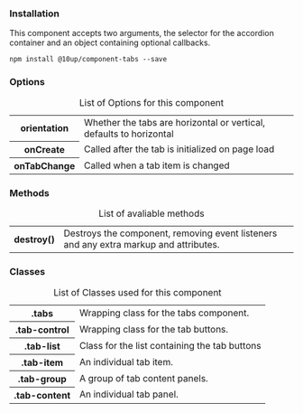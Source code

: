 <h3>Installation</h3>

<p>This component accepts two arguments, the selector for the accordion container and an object containing optional callbacks.</p>

<div class="u-spacing__bottom--medium">
<code>npm install @10up/component-tabs --save</code>
</div>

<h3>Options</h3>

<table class="table--code u-spacing__bottom--large">
	<caption>List of Options for this component</caption>
	<tr>
		<th class="th">orientation</th>
		<td class="td">Whether the tabs are horizontal or vertical, defaults to horizontal</td>
	</tr>
	<tr>
		<th>onCreate</th>
		<td>Called after the tab is initialized on page load</td>
	</tr>
	<tr>
		<th>onTabChange</th>
		<td>Called when a tab item is changed</td>
	</tr>
</table>

<h3>Methods</h3>

<table class="table--code u-spacing__bottom--large">
	<caption>List of avaliable methods</caption>
	<tr>
		<th class="th">destroy()</th>
		<td class="td">Destroys the component, removing event listeners and any extra markup and attributes.</td>
	</tr>
</table>

<h3>Classes</h3>

<table class="table--code">
	<caption>List of Classes used for this component</caption>
	<tr>
		<th>.tabs</th>
		<td>Wrapping class for the tabs component.</td>
	</tr>
	<tr>
		<th>.tab-control</th>
		<td>Wrapping class for the tab buttons.</td>
	</tr>
	<tr>
		<th>.tab-list</th>
		<td>Class for the list containing the tab buttons</td>
	</tr>
	<tr>
		<th>.tab-item</th>
		<td>An individual tab item.</td>
	</tr>
	<tr>
		<th>.tab-group</th>
		<td>A group of tab content panels.</td>
	</tr>
	<tr>
		<th>.tab-content</th>
		<td>An individual tab panel.</td>
	</tr>
</table>
